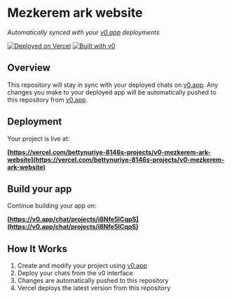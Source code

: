 # Mezkerem ark website

*Automatically synced with your [v0.app](https://v0.app) deployments*

[![Deployed on Vercel](https://img.shields.io/badge/Deployed%20on-Vercel-black?style=for-the-badge&logo=vercel)](https://vercel.com/bettynuriye-8146s-projects/v0-mezkerem-ark-website)
[![Built with v0](https://img.shields.io/badge/Built%20with-v0.app-black?style=for-the-badge)](https://v0.app/chat/projects/i8Nfe5ICqpS)

## Overview

This repository will stay in sync with your deployed chats on [v0.app](https://v0.app).
Any changes you make to your deployed app will be automatically pushed to this repository from [v0.app](https://v0.app).

## Deployment

Your project is live at:

**[https://vercel.com/bettynuriye-8146s-projects/v0-mezkerem-ark-website](https://vercel.com/bettynuriye-8146s-projects/v0-mezkerem-ark-website)**

## Build your app

Continue building your app on:

**[https://v0.app/chat/projects/i8Nfe5ICqpS](https://v0.app/chat/projects/i8Nfe5ICqpS)**

## How It Works

1. Create and modify your project using [v0.app](https://v0.app)
2. Deploy your chats from the v0 interface
3. Changes are automatically pushed to this repository
4. Vercel deploys the latest version from this repository
